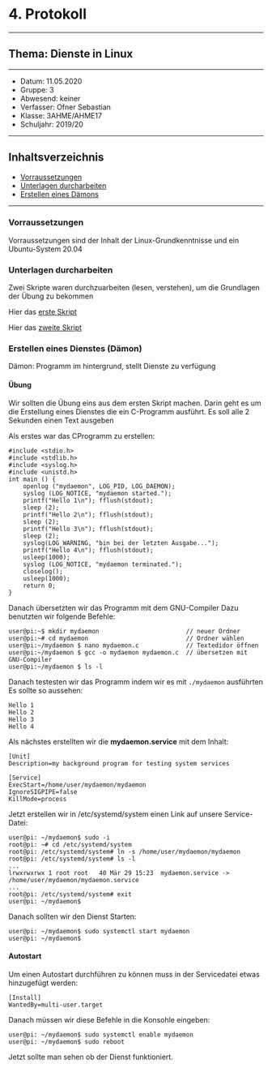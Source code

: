 # 4. Protokoll
---------------------------------------------
## Thema: Dienste in Linux
---------------------------------------------
* Datum:      11.05.2020
* Gruppe:     3
* Abwesend:   keiner
* Verfasser:  Ofner Sebastian
* Klasse:     3AHME/AHME17
* Schuljahr:  2019/20
---------------------------------------------
## Inhaltsverzeichnis
* [Vorraussetzungen](#vorraussetzungen)
* [Unterlagen durcharbeiten](#unterlagend-durcharbeiten)
* [Erstellen eines Dämons](#erstellen-eines-dämons)
---------------------------------------------
### Vorraussetzungen
Vorraussetzungen sind der Inhalt der Linux-Grundkenntnisse und ein Ubuntu-System 20.04

### Unterlagen durcharbeiten
Zwei Skripte waren durchzuarbeiten (lesen, verstehen), um die Grundlagen der Übung zu bekommen

Hier das [erste Skript](https://lms.at/dotlrn/classes/informatik/610437.3AHME_LA1SX.19_20/xolrn/9F2714A93B69A.symlink?resource_id=0-420357452&m=view#155470713 )

Hier das [zweite Skript](https://wiki.ubuntuusers.de/systemd/)

### Erstellen eines Dienstes (Dämon)
Dämon: Programm im hintergrund, stellt Dienste zu verfügung

#### Übung
Wir sollten die Übung eins aus dem ersten Skript machen. Darin geht es um die 
Erstellung eines Dienstes die ein C-Programm ausführt. Es soll alle 2 Sekunden einen Text ausgeben

Als erstes war das CProgramm zu erstellen:
```
#include <stdio.h>
#include <stdlib.h>
#include <syslog.h>
#include <unistd.h>
int main () {
    openlog ("mydaemon", LOG_PID, LOG_DAEMON);
    syslog (LOG_NOTICE, "mydaemon started.");
    printf("Hello 1\n"); fflush(stdout);
    sleep (2);
    printf("Hello 2\n"); fflush(stdout);
    sleep (2);
    printf("Hello 3\n"); fflush(stdout);
    sleep (2);
    syslog(LOG_WARNING, "bin bei der letzten Ausgabe...");
    printf("Hello 4\n"); fflush(stdout);
    usleep(1000);
    syslog (LOG_NOTICE, "mydaemon terminated.");
    closelog();
    usleep(1000);
    return 0;
}
```

Danach übersetzten wir das Programm mit dem GNU-Compiler
Dazu benutzten wir folgende Befehle:
```
user@pi:~$ mkdir mydaemon                        // neuer Ordner
user@pi:~# cd mydaemon                           // Ordner wählen
user@pi:~/mydaemon $ nano mydaemon.c             // Textedidor öffnen
user@pi:~/mydaemon $ gcc -o mydaemon mydaemon.c  // übersetzen mit GNU-Compiler
user@pi:~/mydaemon $ ls -l
```

Danach testesten wir das Programm indem wir es mit ```./mydaemon``` ausführten
Es sollte so aussehen:
```
Hello 1
Hello 2
Hello 3
Hello 4
```

Als nächstes erstellten wir die **mydaemon.service** mit dem Inhalt:
```
[Unit]
Description=my background program for testing system services

[Service]
ExecStart=/home/user/mydaemon/mydaemon
IgnoreSIGPIPE=false
KillMode=process
```

Jetzt erstellen wir in /etc/systemd/system einen Link auf unsere Service-Datei:
```
user@pi: ~/mydaemon$ sudo -i
root@pi: ~# cd /etc/systemd/system
root@pi: /etc/systemd/system# ln -s /home/user/mydaemon/mydaemon
root@pi: /etc/systemd/system# ls -l
...
lrwxrwxrwx 1 root root   40 Mär 29 15:23  mydaemon.service -> /home/user/mydaemon/mydaemon.service
...
root@pi: /etc/systemd/system# exit
user@pi: ~/mydaemon$ 
```

Danach sollten wir den Dienst Starten:
```
user@pi: ~/mydaemon$ sudo systemctl start mydaemon
user@pi: ~/mydaemon$ 
```

#### Autostart
Um einen Autostart durchführen zu können muss in der Servicedatei etwas hinzugefügt werden:
```
[Install]
WantedBy=multi-user.target
```

Danach müssen wir diese Befehle in die Konsohle eingeben:
```
user@pi: ~/mydaemon$ sudo systemctl enable mydaemon
user@pi: ~/mydaemon$ sudo reboot
```
Jetzt sollte man sehen ob der Dienst funktioniert.

